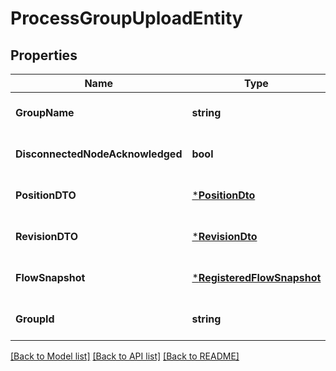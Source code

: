 # ProcessGroupUploadEntity

## Properties
Name | Type | Description | Notes
------------ | ------------- | ------------- | -------------
**GroupName** | **string** |  | [optional] [default to null]
**DisconnectedNodeAcknowledged** | **bool** |  | [optional] [default to null]
**PositionDTO** | [***PositionDto**](PositionDTO.md) |  | [optional] [default to null]
**RevisionDTO** | [***RevisionDto**](RevisionDTO.md) |  | [optional] [default to null]
**FlowSnapshot** | [***RegisteredFlowSnapshot**](RegisteredFlowSnapshot.md) |  | [optional] [default to null]
**GroupId** | **string** |  | [optional] [default to null]

[[Back to Model list]](../README.md#documentation-for-models) [[Back to API list]](../README.md#documentation-for-api-endpoints) [[Back to README]](../README.md)

